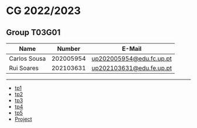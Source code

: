 # CG 2022/2023

## Group T03G01
| Name             | Number    | E-Mail             |
| ---------------- | --------- | ------------------ |
| Carlos Sousa         | 202005954 | up202005954@edu.fc.up.pt             |
| Rui Soares         | 202103631 | up202103631@edu.fe.up.pt                |

----

  - [tp1](tp1/README.md)
  - [tp2](tp2/README.md)
  - [tp3](tp3/README.md)
  - [tp4](tp4/README.md)
  - [tp5](tp5/README.md)
  - [Project](proj/README.md)